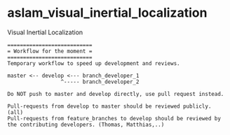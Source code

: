 aslam_visual_inertial_localization
==================================

Visual Inertial Localization


```
===========================
= Workflow for the moment =
===========================
Temporary workflow to speed up development and reviews.

master <-- develop <--- branch_developer_1
                 ^----- branch_developer_2
                 
Do NOT push to master and develop directly, use pull request instead. 

Pull-requests from develop to master should be reviewed publicly. (all)
Pull-requests from feature_branches to develop should be reviewed by the contributing developers. (Thomas, Matthias,..)
```

